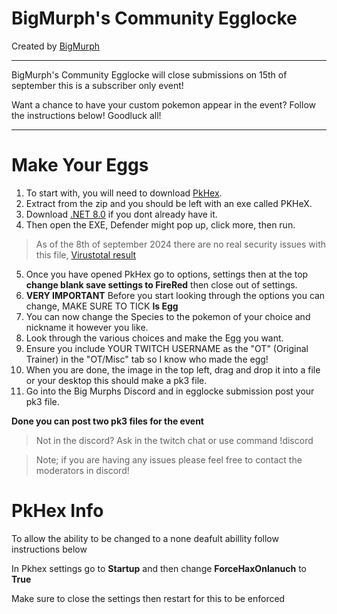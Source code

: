 
# BigMurph's Community Egglocke

Created by [BigMurph](https://www.twitch.tv/bigmurph619)

---

BigMurph's Community Egglocke will close submissions on 15th of september this is a subscriber only event!

Want a chance to have your custom pokemon appear in the event? Follow the instructions below! Goodluck all!

---

# Make Your Eggs

1) To start with, you will need to download [PkHex](https://projectpokemon.org/home/files/file/1-pkhex/).
2) Extract from the zip and you should be left with an exe called PKHeX.
3) Download [.NET 8.0](https://dotnet.microsoft.com/en-us/download/dotnet/thank-you/runtime-desktop-8.0.8-windows-x64-installer?cid=getdotnetcore) if you dont already have it.
4) Then open the EXE, Defender might pop up, click more, then run.

> As of the 8th of september 2024 there are no real security issues with this file, [Virustotal result](https://www.virustotal.com/gui/file/1bd37bea42266823a6a9e6ef348bc20fb360a7ee5733d534738a1331b9733acf)

5) Once you have opened PkHex go to options, settings then at the top **change blank save settings to FireRed** then close out of settings.
6) **VERY IMPORTANT** Before you start looking through the options you can change, MAKE SURE TO TICK **Is Egg**
7) You can now change the Species to the pokemon of your choice and nickname it however you like.
8) Look through the various choices and make the Egg you want.
9) Ensure you include YOUR TWITCH USERNAME as the "OT" (Original Trainer) in the "OT/Misc" tab so I know who made the egg!
10) When you are done, the image in the top left, drag and drop it into a file or your desktop this should make a pk3 file.
11) Go into the Big Murphs Discord and in egglocke submission post your pk3 file.

**Done you can post two pk3 files for the event**

>Not in the discord? Ask in the twitch chat or use command !discord

>Note; if you are having any issues please feel free to contact the moderators in discord!

# PkHex Info
To allow the ability to be changed to a none deafult abillity follow instructions below

In Pkhex settings go to **Startup** and then change **ForceHaxOnlanuch** to **True**

Make sure to close the settings then restart for this to be enforced
